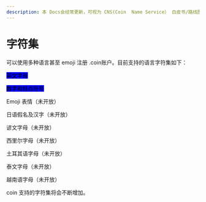```yaml
---
description: 本 Docs会经常更新，可视为 CNS(Coin  Name Service） 白皮书/路线图。
---
```


# 字符集

可以使用多种语言甚至 emoji 注册 .coin账户。目前支持的语言字符集如下：​



<mark style="background-color:blue;">英文字母​</mark>

<mark style="background-color:blue;">数字和标点符号​</mark>

Emoji 表情（未开放）​

日语假名及汉字（未开放）​

谚文字母（未开放）​

西里尔字母（未开放）​

土耳其语字母（未开放）​

泰文字母（未开放）​

越南语字母（未开放）​



coin 支持的字符集将会不断增加。​



